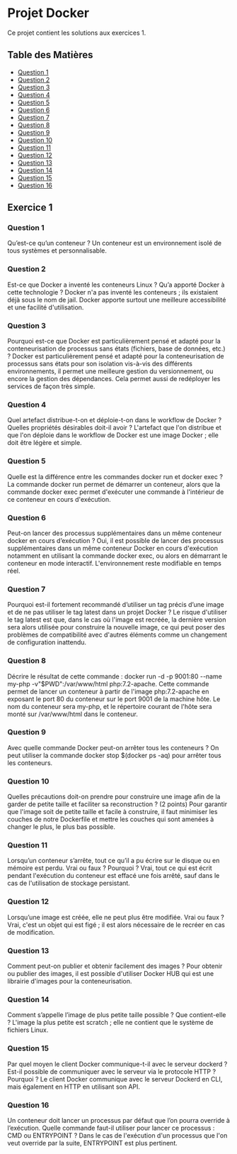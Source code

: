 # Projet Docker

Ce projet contient les solutions aux exercices 1.

## Table des Matières

- [Question 1](#question-1)
- [Question 2](#question-2)
- [Question 3](#question-3)
- [Question 4](#question-4)
- [Question 5](#question-5)
- [Question 6](#question-6)
- [Question 7](#question-7)
- [Question 8](#question-8)
- [Question 9](#question-9)
- [Question 10](#question-10)
- [Question 11](#question-11)
- [Question 12](#question-12)
- [Question 13](#question-13)
- [Question 14](#question-14)
- [Question 15](#question-15)
- [Question 16](#question-16)

## Exercice 1

### Question 1
Qu’est-ce qu’un conteneur ?
Un conteneur est un environnement isolé de tous systèmes et personnalisable.

### Question 2
Est-ce que Docker a inventé les conteneurs Linux ? Qu’a apporté Docker à cette technologie ?
Docker n'a pas inventé les conteneurs ; ils existaient déjà sous le nom de jail. Docker apporte surtout une meilleure accessibilité et une facilité d'utilisation.

### Question 3
Pourquoi est-ce que Docker est particulièrement pensé et adapté pour la conteneurisation de processus sans états (fichiers, base de données, etc.) ?
Docker est particulièrement pensé et adapté pour la conteneurisation de processus sans états pour son isolation vis-à-vis des différents environnements, il permet une meilleure gestion du versionnement, ou encore la gestion des dépendances. Cela permet aussi de redéployer les services de façon très simple.

### Question 4
Quel artefact distribue-t-on et déploie-t-on dans le workflow de Docker ? Quelles propriétés désirables doit-il avoir ?
L'artefact que l'on distribue et que l'on déploie dans le workflow de Docker est une image Docker ; elle doit être légère et simple.

### Question 5
Quelle est la différence entre les commandes docker run et docker exec ?
La commande docker run permet de démarrer un conteneur, alors que la commande docker exec permet d'exécuter une commande à l'intérieur de ce conteneur en cours d'exécution.

### Question 6
Peut-on lancer des processus supplémentaires dans un même conteneur docker en cours d’exécution ?
Oui, il est possible de lancer des processus supplémentaires dans un même conteneur Docker en cours d'exécution notamment en utilisant la commande docker exec, ou alors en démarrant le conteneur en mode interactif. L'environnement reste modifiable en temps réel.

### Question 7
Pourquoi est-il fortement recommandé d’utiliser un tag précis d’une image et de ne pas utiliser le tag latest dans un projet Docker ?
Le risque d'utiliser le tag latest est que, dans le cas où l'image est recréée, la dernière version sera alors utilisée pour construire la nouvelle image, ce qui peut poser des problèmes de compatibilité avec d'autres éléments comme un changement de configuration inattendu.

### Question 8
Décrire le résultat de cette commande : docker run -d -p 9001:80 --name my-php -v"$PWD":/var/www/html php:7.2-apache.
Cette commande permet de lancer un conteneur à partir de l'image php:7.2-apache en exposant le port 80 du conteneur sur le port 9001 de la machine hôte. Le nom du conteneur sera my-php, et le répertoire courant de l'hôte sera monté sur /var/www/html dans le conteneur.

### Question 9
Avec quelle commande Docker peut-on arrêter tous les conteneurs ?
On peut utiliser la commande docker stop $(docker ps -aq) pour arrêter tous les conteneurs.

### Question 10
Quelles précautions doit-on prendre pour construire une image afin de la garder de petite taille et faciliter sa reconstruction ? (2 points)
Pour garantir que l'image soit de petite taille et facile à construire, il faut minimiser les couches de notre Dockerfile et mettre les couches qui sont amenées à changer le plus, le plus bas possible. 

### Question 11
Lorsqu’un conteneur s’arrête, tout ce qu’il a pu écrire sur le disque ou en mémoire est perdu. Vrai ou faux ? Pourquoi ?
Vrai, tout ce qui est écrit pendant l'exécution du conteneur est effacé une fois arrêté, sauf dans le cas de l'utilisation de stockage persistant.

### Question 12
Lorsqu’une image est créée, elle ne peut plus être modifiée. Vrai ou faux ?
Vrai, c'est un objet qui est figé ; il est alors nécessaire de le recréer en cas de modification.

### Question 13
Comment peut-on publier et obtenir facilement des images ?
Pour obtenir ou publier des images, il est possible d'utiliser Docker HUB qui est une librairie d'images pour la conteneurisation.

### Question 14
Comment s’appelle l’image de plus petite taille possible ? Que contient-elle ?
L'image la plus petite est scratch ; elle ne contient que le système de fichiers Linux.

### Question 15
Par quel moyen le client Docker communique-t-il avec le serveur dockerd ? Est-il possible de communiquer avec le serveur via le protocole HTTP ? Pourquoi ?
Le client Docker communique avec le serveur Dockerd en CLI, mais également en HTTP en utilisant son API.

### Question 16
Un conteneur doit lancer un processus par défaut que l’on pourra override à l’exécution. Quelle commande faut-il utiliser pour lancer ce processus : CMD ou ENTRYPOINT ?
Dans le cas de l'exécution d'un processus que l'on veut override par la suite, ENTRYPOINT est plus pertinent.
